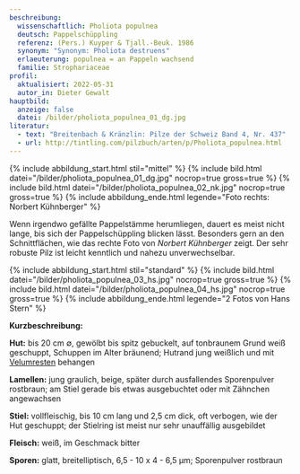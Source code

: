 ```yaml
---
beschreibung:
  wissenschaftlich: Pholiota populnea
  deutsch: Pappelschüppling
  referenz: (Pers.) Kuyper & Tjall.-Beuk. 1986
  synonym: "Synonym: Pholiota destruens"
  erlaeuterung: populnea = an Pappeln wachsend
  familie: Strophariaceae
profil:
  aktualisiert: 2022-05-31
  autor_in: Dieter Gewalt
hauptbild:
  anzeige: false
  datei: /bilder/pholiota_populnea_01_dg.jpg
literatur:
  - text: "Breitenbach & Kränzlin: Pilze der Schweiz Band 4, Nr. 437"
  - url: http://tintling.com/pilzbuch/arten/p/Pholiota_populnea.html
---
```

{% include abbildung_start.html stil="mittel" %}
{% include bild.html datei="/bilder/pholiota_populnea_01_dg.jpg" nocrop=true gross=true %}
{% include bild.html datei="/bilder/pholiota_populnea_02_nk.jpg" nocrop=true gross=true %}
{% include abbildung_ende.html legende="Foto rechts: Norbert Kühnberger" %}

Wenn irgendwo gefällte Pappelstämme herumliegen, dauert es meist nicht lange, bis sich der Pappelschüppling blicken lässt. Besonders gern an den Schnittflächen, wie das rechte Foto von *Norbert Kühnberger* zeigt. Der sehr robuste Pilz ist leicht kenntlich und nahezu unverwechselbar.

{% include abbildung_start.html stil="standard" %}
{% include bild.html datei="/bilder/pholiota_populnea_03_hs.jpg" nocrop=true gross=true %}
{% include bild.html datei="/bilder/pholiota_populnea_04_hs.jpg" nocrop=true gross=true %}
{% include abbildung_ende.html legende="2 Fotos von Hans Stern" %}

**Kurzbeschreibung:**

**Hut:** bis 20 cm ∅, gewölbt bis spitz gebuckelt, auf tonbraunem Grund weiß geschuppt, Schuppen im Alter bräunend; Hutrand jung weißlich und mit [Velumresten](Velum "Glossar") behangen

**Lamellen:** jung graulich, beige, später durch ausfallendes Sporenpulver rostbraun; am Stiel gerade bis etwas ausgebuchtet oder mit Zähnchen angewachsen

**Stiel:** vollfleischig, bis 10 cm lang und 2,5 cm dick, oft verbogen, wie der Hut geschuppt; der Stielring ist meist nur sehr unauffällig ausgebildet

**Fleisch:** weiß, im Geschmack bitter

**Sporen:** glatt, breitelliptisch, 6,5 - 10 x 4 - 6,5 µm; Sporenpulver rostbraun
